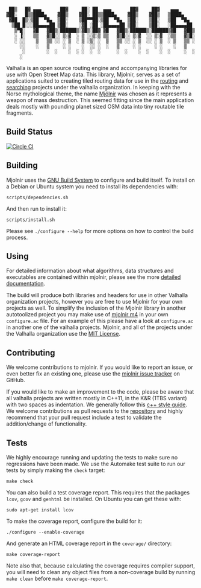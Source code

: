      ██▒   █▓ ▄▄▄       ██▓     ██░ ██  ▄▄▄       ██▓     ██▓    ▄▄▄      
    ▓██░   █▒▒████▄    ▓██▒    ▓██░ ██▒▒████▄    ▓██▒    ▓██▒   ▒████▄    
     ▓██  █▒░▒██  ▀█▄  ▒██░    ▒██▀▀██░▒██  ▀█▄  ▒██░    ▒██░   ▒██  ▀█▄  
      ▒██ █░░░██▄▄▄▄██ ▒██░    ░▓█ ░██ ░██▄▄▄▄██ ▒██░    ▒██░   ░██▄▄▄▄██ 
       ▒▀█░   ▓█   ▓██▒░██████▒░▓█▒░██▓ ▓█   ▓██▒░██████▒░██████▒▓█   ▓██▒
       ░ ▐░   ▒▒   ▓▒█░░ ▒░▓  ░ ▒ ░░▒░▒ ▒▒   ▓▒█░░ ▒░▓  ░░ ▒░▓  ░▒▒   ▓▒█░
       ░ ░░    ▒   ▒▒ ░░ ░ ▒  ░ ▒ ░▒░ ░  ▒   ▒▒ ░░ ░ ▒  ░░ ░ ▒  ░ ▒   ▒▒ ░
         ░░    ░   ▒     ░ ░    ░  ░░ ░  ░   ▒     ░ ░     ░ ░    ░   ▒   
          ░        ░  ░    ░  ░ ░  ░  ░      ░  ░    ░  ░    ░  ░     ░  ░
         ░                                                                    

Valhalla is an open source routing engine and accompanying libraries for use with Open Street Map data. This library, Mjolnir, serves as a set of applications suited to creating tiled routing data for use in the [routing](https://github.com/valhalla/thor) and [searching](https://github.com/valhalla/loki) projects under the valhalla organization. In keeping with the Norse mythological theme, the name [Mjölnir](http://en.wikipedia.org/wiki/Mj%C3%B6lnir) was chosen as it represents a weapon of mass destruction. This seemed fitting since the main application deals mostly with pounding planet sized OSM data into tiny routable tile fragments.

Build Status
------------

[![Circle CI](https://circleci.com/gh/valhalla/mjolnir.svg?style=svg)](https://circleci.com/gh/valhalla/mjolnir)

Building
--------

Mjolnir uses the [GNU Build System](http://www.gnu.org/software/automake/manual/html_node/GNU-Build-System.html) to configure and build itself. To install on a Debian or Ubuntu system you need to install its dependencies with:

    scripts/dependencies.sh

And then run to install it:

    scripts/install.sh

Please see `./configure --help` for more options on how to control the build process.

Using
-----

For detailed information about what algorithms, data structures and executables are contained within mjolnir, please see the more [detailed documentation](docs/index.md).

The build will produce both libraries and headers for use in other Valhalla organization projects, however you are free to use Mjolnir for your own projects as well. To simplify the inclusion of the Mjolnir library in another autotoolized project you may make use of [mjolnir m4](m4/valhalla_mjolnir.m4) in your own `configure.ac` file. For an example of this please have a look at `configure.ac` in another one of the valhalla projects. Mjolnir, and all of the projects under the Valhalla organization use the [MIT License](COPYING).

Contributing
------------

We welcome contributions to mjolnir. If you would like to report an issue, or even better fix an existing one, please use the [mjolnir issue tracker](https://github.com/valhalla/mjolnir/issues) on GitHub.

If you would like to make an improvement to the code, please be aware that all valhalla projects are written mostly in C++11, in the K&R (1TBS variant) with two spaces as indentation. We generally follow this [c++ style guide](http://google-styleguide.googlecode.com/svn/trunk/cppguide.html). We welcome contributions as pull requests to the [repository](https://github.com/valhalla/mjolnir) and highly recommend that your pull request include a test to validate the addition/change of functionality.

Tests
-----

We highly encourage running and updating the tests to make sure no regressions have been made. We use the Automake test suite to run our tests by simply making the `check` target:

    make check

You can also build a test coverage report. This requires that the packages `lcov`, `gcov` and `genhtml` be installed. On Ubuntu you can get these with:

    sudo apt-get install lcov

To make the coverage report, configure the build for it:

    ./configure --enable-coverage

And generate an HTML coverage report in the `coverage/` directory:

    make coverage-report

Note also that, because calculating the coverage requires compiler support, you will need to clean any object files from a non-coverage build by running `make clean` before `make coverage-report`.
